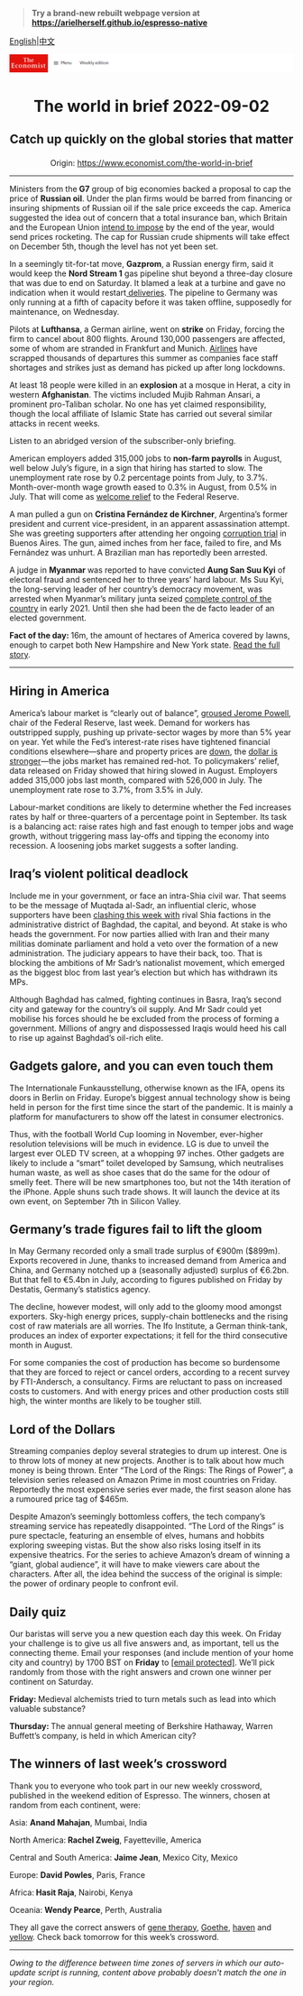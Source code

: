 > **Try a brand-new rebuilt webpage version at https://arielherself.github.io/espresso-native**

[English](https://github.com/arielherself/espresso/blob/main/README.md)|[中文](https://github-com.translate.goog/arielherself/espresso/blob/main/README.md?_x_tr_sl=en&_x_tr_tl=zh-CN&_x_tr_hl=zh-CN&_x_tr_pto=wapp)



![The Economist](menubar.png)

# <p align="center">The world in brief 2022-09-02</p>

## <p align="center">Catch up quickly on the global stories that matter</p>

<p align="center">Origin: <a href="https://www.economist.com/the-world-in-brief">https://www.economist.com/the-world-in-brief</a><hr>

Ministers from the<strong> G7</strong> group of big economies backed a proposal to cap the price of <strong>Russian oil</strong>. Under the plan firms would be barred from financing or insuring shipments of Russian oil if the sale price exceeds the cap. America suggested the idea out of concern that a total insurance ban, which Britain and the European Union [intend to impose](https://www.economist.com/finance-and-economics/2022/08/24/western-sanctions-will-eventually-impair-russias-economy) by the end of the year, would send prices rocketing. The cap for Russian crude shipments will take effect on December 5th, though the level has not yet been set.

In a seemingly tit-for-tat move, <strong>Gazprom</strong>, a Russian energy firm, said it would keep the <strong>Nord Stream 1</strong> gas pipeline shut beyond a three-day closure that was due to end on Saturday. It blamed a leak at a turbine and gave no indication when it would restart[ deliveries](https://www.economist.com/europe/2022/07/11/europe-is-preparing-for-russian-gas-to-be-cut-off-this-winter). The pipeline to Germany was only running at a fifth of capacity before it was taken offline, supposedly for maintenance, on Wednesday.

Pilots at <strong>Lufthansa</strong>, a German airline, went on <strong>strike</strong> on Friday, forcing the firm to cancel about 800 flights. Around 130,000 passengers are affected, some of whom are stranded in Frankfurt and Munich. [Airlines](https://www.economist.com/business/2022/06/09/air-travel-is-taking-flight-again) have scrapped thousands of departures this summer as companies face staff shortages and strikes just as demand has picked up after long lockdowns.

At least 18 people were killed in an <strong>explosion</strong> at a mosque in Herat, a city in western <strong>Afghanistan</strong>. The victims included Mujib Rahman Ansari, a prominent pro-Taliban scholar. No one has yet claimed responsibility, though the local affiliate of Islamic State has carried out several similar attacks in recent weeks.

Listen to an abridged version of the subscriber-only briefing.

American employers added 315,000 jobs to <strong>non-farm payrolls</strong> in August, well below July’s figure, in a sign that hiring has started to slow. The unemployment rate rose by 0.2 percentage points from July, to 3.7%. Month-over-month wage growth eased to 0.3% in August, from 0.5% in July. That will come as [welcome relief](https://www.economist.com/graphic-detail/2022/07/27/the-fed-is-no-longer-taking-baby-steps-to-rein-in-inflation) to the Federal Reserve.

A man pulled a gun on <strong>Cristina Fernández de Kirchner</strong>, Argentina’s former president and current vice-president, in an apparent assassination attempt. She was greeting supporters after attending her ongoing [corruption trial](https://www.economist.com/the-americas/2022/08/25/argentinas-vice-president-could-face-12-years-in-prison) in Buenos Aires. The gun, aimed inches from her face, failed to fire, and Ms Fernández was unhurt. A Brazilian man has reportedly been arrested.

A judge in <strong>Myanmar </strong>was reported to have convicted <strong>Aung San Suu Kyi</strong> of electoral fraud and sentenced her to three years’ hard labour. Ms Suu Kyi, the long-serving leader of her country’s democracy movement, was arrested when Myanmar’s military junta seized [complete control of the country](https://www.economist.com/asia/2021/02/01/aung-san-suu-kyi-is-arrested-as-myanmars-generals-seize-power) in early 2021. Until then she had been the de facto leader of an elected government.

<strong>Fact of the day: </strong>16m, the amount of hectares of America covered by lawns, enough to carpet both New Hampshire and New York state. [Read the full story](https://www.economist.com/1843/2022/08/16/the-going-gets-turf-do-lawns-have-a-future-in-the-age-of-drought).

----------

## Hiring in America

America’s labour market is “clearly out of balance”, [groused Jerome Powell](https://www.economist.com/finance-and-economics/2022/08/30/central-bankers-worry-that-a-new-era-of-high-inflation-is-beginning), chair of the Federal Reserve, last week. Demand for workers has outstripped supply, pushing up private-sector wages by more than 5% year on year. Yet while the Fed’s interest-rate rises have tightened financial conditions elsewhere—share and property prices are [down](https://www.economist.com/finance-and-economics/2022/08/03/an-anatomy-of-this-years-market-mayhem), the [dollar is stronger](https://www.economist.com/the-economist-explains/2022/07/20/why-the-dollar-is-so-strong)—the jobs market has remained red-hot. To policymakers’ relief, data released on Friday showed that hiring slowed in August. Employers added 315,000 jobs last month, compared with 526,000 in July. The unemployment rate rose to 3.7%, from 3.5% in July.

Labour-market conditions are likely to determine whether the Fed increases rates by half or three-quarters of a percentage point in September. Its task is a balancing act: raise rates high and fast enough to temper jobs and wage growth, without triggering mass lay-offs and tipping the economy into recession. A loosening jobs market suggests a softer landing.

## Iraq’s violent political deadlock

Include me in your government, or face an intra-Shia civil war. That seems to be the message of Muqtada al-Sadr, an influential cleric, whose supporters have been [clashing this week with](https://www.economist.com/middle-east-and-africa/2022/08/31/iraqs-political-deadlock-turns-violent) rival Shia factions in the administrative district of Baghdad, the capital, and beyond. At stake is who heads the government. For now parties allied with Iran and their many militias dominate parliament and hold a veto over the formation of a new administration. The judiciary appears to have their back, too. That is blocking the ambitions of Mr Sadr’s nationalist movement, which emerged as the biggest bloc from last year’s election but which has withdrawn its MPs.

Although Baghdad has calmed, fighting continues in Basra, Iraq’s second city and gateway for the country’s oil supply. And Mr Sadr could yet mobilise his forces should he be excluded from the process of forming a government. Millions of angry and dispossessed Iraqis would heed his call to rise up against Baghdad’s oil-rich elite.

## Gadgets galore, and you can even touch them

The Internationale Funkausstellung, otherwise known as the IFA, opens its doors in Berlin on Friday. Europe’s biggest annual technology show is being held in person for the first time since the start of the pandemic. It is mainly a platform for manufacturers to show off the latest in consumer electronics. 

Thus, with the football World Cup looming in November, ever-higher resolution televisions will be much in evidence. LG is due to unveil the largest ever OLED TV screen, at a whopping 97 inches. Other gadgets are likely to include a “smart” toilet developed by Samsung, which neutralises human waste, as well as shoe cases that do the same for the odour of smelly feet. There will be new smartphones too, but not the 14th iteration of the iPhone. Apple shuns such trade shows. It will launch the device at its own event, on September 7th in Silicon Valley.

## Germany’s trade figures fail to lift the gloom

In May Germany recorded only a small trade surplus of €900m ($899m). Exports recovered in June, thanks to increased demand from America and China, and Germany notched up a (seasonally adjusted) surplus of €6.2bn. But that fell to €5.4bn in July, according to figures published on Friday by Destatis, Germany’s statistics agency. 

The decline, however modest, will only add to the gloomy mood amongst exporters. Sky-high energy prices, supply-chain bottlenecks and the rising cost of raw materials are all worries. The Ifo Institute, a German think-tank, produces an index of exporter expectations; it fell for the third consecutive month in August.

For some companies the cost of production has become so burdensome that they are forced to reject or cancel orders, according to a recent survey by FTI-Andersch, a consultancy. Firms are reluctant to pass on increased costs to customers. And with energy prices and other production costs still high, the winter months are likely to be tougher still. 

## Lord of the Dollars

Streaming companies deploy several strategies to drum up interest. One is to throw lots of money at new projects. Another is to talk about how much money is being thrown. Enter “The Lord of the Rings: The Rings of Power”, a television series released on Amazon Prime in most countries on Friday. Reportedly the most expensive series ever made, the first season alone has a rumoured price tag of $465m. 

Despite Amazon’s seemingly bottomless coffers, the tech company’s streaming service has repeatedly disappointed. “The Lord of the Rings” is pure spectacle, featuring an ensemble of elves, humans and hobbits exploring sweeping vistas. But the show also risks losing itself in its expensive theatrics. For the series to achieve Amazon’s dream of winning a “giant, global audience”, it will have to make viewers care about the characters. After all, the idea behind the success of the original is simple: the power of ordinary people to confront evil. 

## Daily quiz

Our baristas will serve you a new question each day this week. On Friday your challenge is to give us all five answers and, as important, tell us the connecting theme. Email your responses (and include mention of your home city and country) by 1700 BST on <strong>Friday</strong> to [<span class="__cf_email__" data-cfemail="c190b4a8bb84b2b1b3a4b2b2ae81a4a2aeafaeaca8b2b5efa2aeac">[email&#160;protected]</span>](https://mail.google.com/mail/?view=cm&amp;fs=1&amp;tf=1&amp;to=QuizEspresso@economist.com). We’ll pick randomly from those with the right answers and crown one winner per continent on Saturday.

<strong>Friday: </strong>Medieval alchemists tried to turn metals such as lead into which valuable substance?

<strong>Thursday: </strong>The annual general meeting of Berkshire Hathaway, Warren Buffett’s company, is held in which American city? 

## The winners of last week’s crossword

Thank you to everyone who took part in our new weekly crossword, published in the weekend edition of Espresso. The winners, chosen at random from each continent, were: 

Asia: <strong>Anand Mahajan</strong>, Mumbai, India

North America:<strong> Rachel Zweig</strong>, Fayetteville, America 

Central and South America: <strong>Jaime Jean</strong>, Mexico City, Mexico 

Europe: <strong>David Powles</strong>, Paris, France 

Africa:<strong> Hasit Raja</strong>, Nairobi, Kenya

Oceania: <strong>Wendy Pearce</strong>, Perth, Australia 

They all gave the correct answers of [gene therapy](https://www.economist.com/briefing/2022/08/25/gene-therapies-must-become-miracles-of-medicine), [Goethe](https://www.economist.com/culture/2022/08/25/revisit-the-musings-of-the-greatest-writer-in-the-german-language), [haven](https://www.economist.com/finance-and-economics/2022/08/24/western-sanctions-will-eventually-impair-russias-economy) and [yellow](https://www.economist.com/science-and-technology/2022/08/24/in-the-world-of-greenery-no-good-deed-goes-unpunished). Check back tomorrow for this week’s crossword. 

----------

*Owing to the difference between time zones of servers in which our auto-update script is running, content above probably doesn't match the one in your region.*
